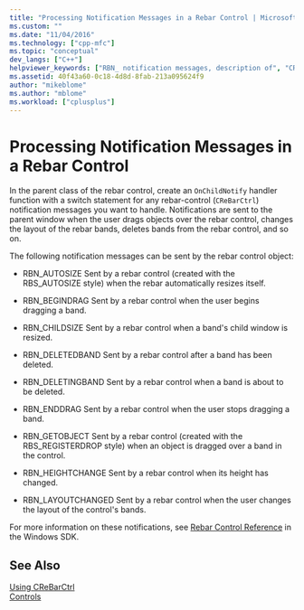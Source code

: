 ```yaml
---
title: "Processing Notification Messages in a Rebar Control | Microsoft Docs"
ms.custom: ""
ms.date: "11/04/2016"
ms.technology: ["cpp-mfc"]
ms.topic: "conceptual"
dev_langs: ["C++"]
helpviewer_keywords: ["RBN_ notification messages, description of", "CReBarCtrl class [MFC], notification messages sent by", "RBN_ notification messages [MFC]", "notifications [MFC], CReBarCtrl"]
ms.assetid: 40f43a60-0c18-4d8d-8fab-213a095624f9
author: "mikeblome"
ms.author: "mblome"
ms.workload: ["cplusplus"]
---
```

# Processing Notification Messages in a Rebar Control
In the parent class of the rebar control, create an `OnChildNotify` handler function with a switch statement for any rebar-control (`CReBarCtrl`) notification messages you want to handle. Notifications are sent to the parent window when the user drags objects over the rebar control, changes the layout of the rebar bands, deletes bands from the rebar control, and so on.  
  
 The following notification messages can be sent by the rebar control object:  
  
-   RBN_AUTOSIZE Sent by a rebar control (created with the RBS_AUTOSIZE style) when the rebar automatically resizes itself.  
  
-   RBN_BEGINDRAG Sent by a rebar control when the user begins dragging a band.  
  
-   RBN_CHILDSIZE Sent by a rebar control when a band's child window is resized.  
  
-   RBN_DELETEDBAND Sent by a rebar control after a band has been deleted.  
  
-   RBN_DELETINGBAND Sent by a rebar control when a band is about to be deleted.  
  
-   RBN_ENDDRAG Sent by a rebar control when the user stops dragging a band.  
  
-   RBN_GETOBJECT Sent by a rebar control (created with the RBS_REGISTERDROP style) when an object is dragged over a band in the control.  
  
-   RBN_HEIGHTCHANGE Sent by a rebar control when its height has changed.  
  
-   RBN_LAYOUTCHANGED Sent by a rebar control when the user changes the layout of the control's bands.  
  
 For more information on these notifications, see [Rebar Control Reference](http://msdn.microsoft.com/library/windows/desktop/bb774375) in the Windows SDK.  
  
## See Also  
 [Using CReBarCtrl](../mfc/using-crebarctrl.md)   
 [Controls](../mfc/controls-mfc.md)

